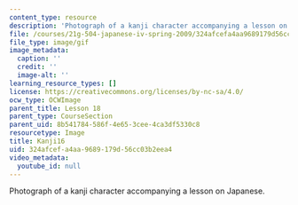 ```yaml
---
content_type: resource
description: 'Photograph of a kanji character accompanying a lesson on Japanese. '
file: /courses/21g-504-japanese-iv-spring-2009/324afcefa4aa9689179d56cc03b2eea4_Kanji16.gif
file_type: image/gif
image_metadata:
  caption: ''
  credit: ''
  image-alt: ''
learning_resource_types: []
license: https://creativecommons.org/licenses/by-nc-sa/4.0/
ocw_type: OCWImage
parent_title: Lesson 18
parent_type: CourseSection
parent_uid: 8b541784-586f-4e65-3cee-4ca3df5330c8
resourcetype: Image
title: Kanji16
uid: 324afcef-a4aa-9689-179d-56cc03b2eea4
video_metadata:
  youtube_id: null
---
```

Photograph of a kanji character accompanying a lesson on Japanese. 